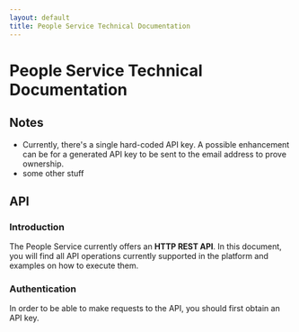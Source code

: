 ```yaml
---
layout: default
title: People Service Technical Documentation
---
```


# People Service Technical Documentation

## Notes

- Currently, there's a single hard-coded API key. A possible enhancement
can be for a generated API key to be sent to the email address to
prove ownership.
- some other stuff

## API

### Introduction

The People Service currently offers an **HTTP REST API**.
In this document, you will find all API operations currently supported
in the platform and examples on how to execute them.

### Authentication

In order to be able to make requests to the API, you should first obtain an API key.
